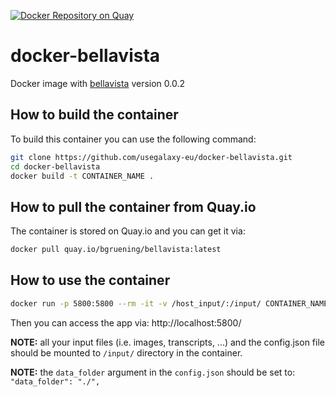 [![Docker Repository on Quay](https://quay.io/repository/bgruening/bellavista/status "Docker Repository on Quay")](https://quay.io/repository/bgruening/bellavista)

# docker-bellavista

Docker image with [bellavista](https://github.com/pkosurilab/BellaVista) version 0.0.2

## How to build the container

To build this container you can use the following command:

```bash
git clone https://github.com/usegalaxy-eu/docker-bellavista.git
cd docker-bellavista
docker build -t CONTAINER_NAME .
```

## How to pull the container from Quay.io

The container is stored on Quay.io and you can get it via:

```bash
docker pull quay.io/bgruening/bellavista:latest
```

## How to use the container

```bash
docker run -p 5800:5800 --rm -it -v /host_input/:/input/ CONTAINER_NAME:tag  
```

Then you can access the app via: http://localhost:5800/

**NOTE:** all your input files (i.e. images, transcripts, ...) and the config.json file should be mounted to `/input/` directory in the container.

**NOTE:** the `data_folder` argument in the `config.json` should be set to: `"data_folder": "./",`